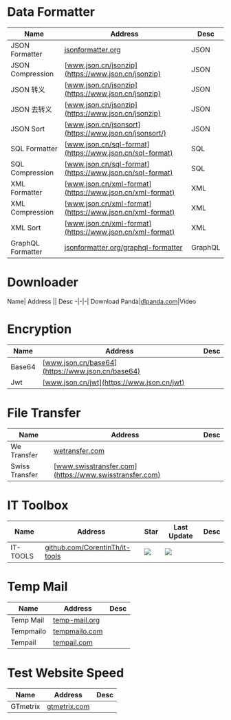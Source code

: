 # Data Formatter
Name| Address | Desc
-|-|-|
JSON Formatter|[jsonformatter.org](https://jsonformatter.org/)|JSON
JSON Compression|[www.json.cn/jsonzip](https://www.json.cn/jsonzip)|JSON
JSON 转义|[www.json.cn/jsonzip](https://www.json.cn/jsonzip)|JSON
JSON 去转义|[www.json.cn/jsonzip](https://www.json.cn/jsonzip)|JSON
JSON Sort|[www.json.cn/jsonsort](https://www.json.cn/jsonsort/)|JSON
SQL Formatter|[www.json.cn/sql-format](https://www.json.cn/sql-format)|SQL
SQL Compression|[www.json.cn/sql-format](https://www.json.cn/sql-format)|SQL
XML Formatter|[www.json.cn/xml-format](https://www.json.cn/xml-format)|XML
XML Compression|[www.json.cn/xml-format](https://www.json.cn/xml-format)|XML
XML Sort|[www.json.cn/xml-format](https://www.json.cn/xml-format)|XML
GraphQL Formatter|[jsonformatter.org/graphql-formatter](https://jsonformatter.org/graphql-formatter)|GraphQL

# Downloader
Name| Address || Desc
-|-|-|
Download Panda|[dlpanda.com](https://dlpanda.com)|Video

# Encryption
Name| Address | Desc
-|-|-|
Base64|[www.json.cn/base64](https://www.json.cn/base64)|
Jwt|[www.json.cn/jwt](https://www.json.cn/jwt)|


# File Transfer
Name| Address | Desc
-|-|-|
We Transfer|[wetransfer.com](https://wetransfer.com)|
Swiss Transfer|[www.swisstransfer.com](https://www.swisstransfer.com)|

# IT Toolbox
Name| Address | Star| Last Update| Desc
-|-|-|-|-|
IT-TOOLS|[github.com/CorentinTh/it-tools](https://github.com/CorentinTh/it-tools)|<img src="https://img.shields.io/github/stars/CorentinTh/it-tools?style=for-the-badge" />|<img src="https://img.shields.io/github/last-commit/CorentinTh/it-tools?style=for-the-badge" />|

# Temp Mail
Name| Address | Desc
-|-|-|
Temp Mail|[temp-mail.org](https://temp-mail.org)|
Tempmailo|[tempmailo.com](https://tempmailo.com)|
Tempail|[tempail.com](https://tempail.com)|

# Test Website Speed
Name| Address | Desc
-|-|-|
GTmetrix|[gtmetrix.com](https://gtmetrix.com/)|
